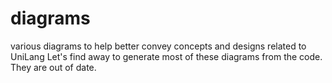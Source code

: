 # diagrams
various diagrams to help better convey concepts and designs related to UniLang
Let's find away to generate most of these diagrams from the code.  
They are out of date.
